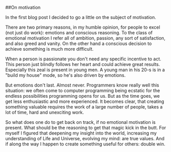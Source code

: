 
##On motivation

  In the first blog post I decided to go a little on the subject of motivation.

  There are two primary reasons, in my humble opinion, for people to excel (not just do work):
  emotions and conscious reasoning. To the class of emotional motivation I refer all of ambition, 
  passion, any sort of satisfaction, and also greed and vanity. On the other hand a conscious decision
  to achieve something is much more difficult.

  When a person is passionate you don't need any specific incentive to act. This person just blindly
  follows her heart and could achieve great results. Especially this zeal is present in young men.
  A young man in his 20-s is in a "build my house" mode, so he's also driven by emotions. 

  But emotions don't last. Almost never. Programmers know really well this situation: we often come to
  computer programming being ecstatic for the endless possibilities programming opens for us. But 
  as the time goes, we get less enthusiastic and more experienced. It becomes clear, that creating
  something valuable requires the work of a large number of people, takes a lot of time, hard and 
  unexciting work.

  So what does one do to get back on track, if no emotional motivation is present. What should be the 
  reasoning to get that magic kick in the butt. For myself I figured that deepening my insight into
  the world, increasing my understanding of Life and Universe, evolving my mind: are true values.
  And if along the way I happen to create something useful for others: double win.

